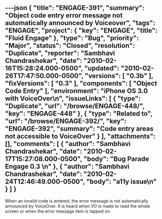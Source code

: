 ---json
{
  "title": "ENGAGE-391",
  "summary": "Object code entry error message not automatically announced by Voiceover",
  "tags": "ENGAGE",
  "project": {
    "key": "ENGAGE",
    "title": "Fluid Engage"
  },
  "type": "Bug",
  "priority": "Major",
  "status": "Closed",
  "resolution": "Duplicate",
  "reporter": "Sambhavi Chandrashekar",
  "date": "2010-02-16T15:28:24.000-0500",
  "updated": "2010-02-26T17:47:50.000-0500",
  "versions": [
    "0.3b"
  ],
  "fixVersions": [
    "0.3"
  ],
  "components": [
    "Object Code Entry"
  ],
  "environment": "iPhone OS 3.0 with VoiceOver\n",
  "issueLinks": [
    {
      "type": "Duplicate",
      "url": "/browse/ENGAGE-448/",
      "key": "ENGAGE-448"
    },
    {
      "type": "Related to",
      "url": "/browse/ENGAGE-392/",
      "key": "ENGAGE-392",
      "summary": "Code entry areas not accessible to VoiceOver"
    }
  ],
  "attachments": [],
  "comments": [
    {
      "author": "Sambhavi Chandrashekar",
      "date": "2010-02-17T15:27:08.000-0500",
      "body": "Bug Parade Engage 0.3&#x20;\n"
    },
    {
      "author": "Sambhavi Chandrashekar",
      "date": "2010-02-24T12:46:49.000-0500",
      "body": "a11y issue\n"
    }
  ]
}
---
When an invalid code is entered, the error message is not automatically announced by VoiceOver. It is heard when VO is made to read the whole screen or when the error message item is tapped on.&#x20;

        